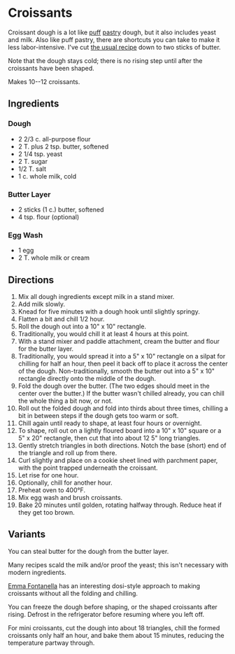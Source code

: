 [KitchenAid]: ../indices/kitchenAid.html

# Croissants

Croissant dough is a lot like [puff](../pie/roughPuff.md) [pastry](../pie/blitzPuff.md) dough, but it also includes yeast and milk.  Also like puff pastry, there are shortcuts you can take to make it less labor-intensive.  I've cut [the usual recipe](https://sallysbakingaddiction.com/homemade-croissants/) down to two sticks of butter.

Note that the dough stays cold; there is no rising step until after the croissants have been shaped.

Makes 10--12 croissants.

## Ingredients 

### Dough

* 2 2/3 c. all-purpose flour
* 2 T. plus 2 tsp. butter, softened
* 2 1/4 tsp. yeast
* 2 T. sugar
* 1/2 T. salt
* 1 c. whole milk, cold

### Butter Layer

* 2 sticks (1 c.) butter, softened
* 4 tsp. flour (optional)

### Egg Wash

* 1 egg
* 2 T. whole milk or cream

## Directions

1. Mix all dough ingredients except milk in a stand mixer.
2. Add milk slowly.
3. Knead for five minutes with a dough hook until slightly springy.
4. Flatten a bit and chill 1/2 hour.
5. Roll the dough out into a 10" x 10" rectangle.
6. Traditionally, you would chill it at least 4 hours at this point.
7. With a stand mixer and paddle attachment, cream the butter and flour for the butter layer.
8. Traditionally, you would spread it into a 5" x 10" rectangle on a silpat for chilling for half an hour, then peel it back off to place it across the center of the dough.  Non-traditionally, smooth the butter out into a 5" x 10" rectangle directly onto the middle of the dough.
9. Fold the dough over the butter.  (The two edges should meet in the center over the butter.)  If the butter wasn't chilled already, you can chill the whole thing a bit now, or not.
10. Roll out the folded dough and fold into thirds about three times, chilling a bit in between steps if the dough gets too warm or soft.
11. Chill again until ready to shape, at least four hours or overnight.
12. To shape, roll out on a lightly floured board into a 10" x 10" square or a 5" x 20" rectangle, then cut that into about 12 5" long triangles.
13. Gently stretch triangles in both directions.  Notch the base (short) end of the triangle and roll up from there.  
14. Curl slightly and place on a cookie sheet lined with parchment paper, with the point trapped underneath the croissant.
15. Let rise for one hour.
16. Optionally, chill for another hour.
17. Preheat oven to 400°F.
18. Mix egg wash and brush croissants.
19. Bake 20 minutes until golden, rotating halfway through.  Reduce heat if they get too brown.

## Variants

You can steal butter for the dough from the butter layer.

Many recipes scald the milk and/or proof the yeast; this isn't necessary with modern ingredients.

[Emma Fontanella](https://www.emmafontanella.com/the-easiest-croissants) has an interesting dosi-style approach to making croissants without all the folding and chilling.

You can freeze the dough before shaping, or the shaped croissants after rising.  Defrost in the refrigerator before resuming where you left off.

For mini croissants, cut the dough into about 18 triangles, chill the formed croissants only half an hour, and bake them about 15 minutes, reducing the temperature partway through.
